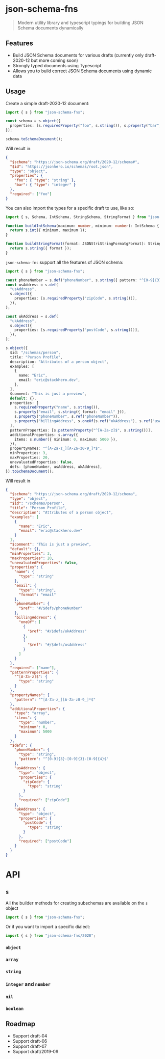 # json-schema-fns

> Modern utility library and typescript typings for building JSON Schema documents dynamically

<!-- ![Coverage lines](./badges/badge-lines.svg) -->
<!-- ![Tests](https://github.com/jsonhero-io/json-schema-fns/actions/workflows/test.yml/badge.svg?branch=main) -->
<!-- [![Downloads](https://img.shields.io/npm/dm/%40jsonhero%2Fjson-schema-fns.svg)](https://npmjs.com/@jsonhero/json-schema-fns) -->
<!-- [![Install size](https://packagephobia.com/badge?p=%40jsonhero%2Fjson-schema-fns)](https://packagephobia.com/result?p=@jsonhero/json-schema-fns) -->

## Features

- Build JSON Schema documents for various drafts (currently only draft-2020-12 but more coming soon)
- Strongly typed documents using Typescript
- Allows you to build correct JSON Schema documents using dynamic data

## Usage

Create a simple draft-2020-12 document:

```ts
import { s } from "json-schema-fns";

const schema = s.object({
  properties: [s.requiredProperty("foo", s.string()), s.property("bar", s.int())],
});

schema.toSchemaDocument();
```

Will result in

```json
{
  "$schema": "https://json-schema.org/draft/2020-12/schema#",
  "$id": "https://jsonhero.io/schemas/root.json",
  "type": "object",
  "properties": {
    "foo": { "type": "string" },
    "bar": { "type": "integer" }
  },
  "required": ["foo"]
}
```

You can also import the types for a specific draft to use, like so:

```typescript
import { s, Schema, IntSchema, StringSchema, StringFormat } from "json-schema-fns";

function buildIntSchema(maximum: number, minimum: number): IntSchema {
  return s.int({ minimum, maximum });
}

function buildStringFormat(format: JSONStriStringFormatgFormat): StringSchema {
  return s.string({ format });
}
```

`json-schema-fns` support all the features of JSON schema:

```typescript
import { s } from "json-schema-fns";

const phoneNumber = s.def("phoneNumber", s.string({ pattern: "^[0-9]{3}-[0-9]{3}-[0-9]{4}$" }));
const usAddress = s.def(
  "usAddress",
  s.object({
    properties: [s.requiredProperty("zipCode", s.string())],
  }),
);

const ukAddress = s.def(
  "ukAddress",
  s.object({
    properties: [s.requiredProperty("postCode", s.string())],
  }),
);

s.object({
  $id: "/schemas/person",
  title: "Person Profile",
  description: "Attributes of a person object",
  examples: [
    {
      name: "Eric",
      email: "eric@stackhero.dev",
    },
  ],
  $comment: "This is just a preview",
  default: {},
  properties: [
    s.requiredProperty("name", s.string()),
    s.property("email", s.string({ format: "email" })),
    s.property("phoneNumber", s.ref("phoneNumber")),
    s.property("billingAddress", s.oneOf(s.ref("ukAddress"), s.ref("usAddress"))),
  ],
  patternProperties: [s.patternProperty("^[A-Za-z]$", s.string())],
  additionalProperties: s.array({
    items: s.number({ minimum: 0, maximum: 5000 }),
  }),
  propertyNames: "^[A-Za-z_][A-Za-z0-9_]*$",
  minProperties: 3,
  maxProperties: 20,
  unevaluatedProperties: false,
  defs: [phoneNumber, usAddress, ukAddress],
}).toSchemaDocument();
```

Will result in

```json
{
  "$schema": "https://json-schema.org/draft/2020-12/schema",
  "type": "object",
  "$id": "/schemas/person",
  "title": "Person Profile",
  "description": "Attributes of a person object",
  "examples": [
    {
      "name": "Eric",
      "email": "eric@stackhero.dev"
    }
  ],
  "$comment": "This is just a preview",
  "default": {},
  "minProperties": 3,
  "maxProperties": 20,
  "unevaluatedProperties": false,
  "properties": {
    "name": {
      "type": "string"
    },
    "email": {
      "type": "string",
      "format": "email"
    },
    "phoneNumber": {
      "$ref": "#/$defs/phoneNumber"
    },
    "billingAddress": {
      "oneOf": [
        {
          "$ref": "#/$defs/ukAddress"
        },
        {
          "$ref": "#/$defs/usAddress"
        }
      ]
    }
  },
  "required": ["name"],
  "patternProperties": {
    "^[A-Za-z]$": {
      "type": "string"
    }
  },
  "propertyNames": {
    "pattern": "^[A-Za-z_][A-Za-z0-9_]*$"
  },
  "additionalProperties": {
    "type": "array",
    "items": {
      "type": "number",
      "minimum": 0,
      "maximum": 5000
    }
  },
  "$defs": {
    "phoneNumber": {
      "type": "string",
      "pattern": "^[0-9]{3}-[0-9]{3}-[0-9]{4}$"
    },
    "usAddress": {
      "type": "object",
      "properties": {
        "zipCode": {
          "type": "string"
        }
      },
      "required": ["zipCode"]
    },
    "ukAddress": {
      "type": "object",
      "properties": {
        "postCode": {
          "type": "string"
        }
      },
      "required": ["postCode"]
    }
  }
}
```

# API

## `s`

All the builder methods for creating subschemas are available on the `s` object

```typescript
import { s } from "json-schema-fns";
```

Or if you want to import a specific dialect:

```typescript
import { s } from "json-schema-fns/2020";
```

### `object`

### `array`

### `string`

### `integer` and `number`

### `nil`

### `boolean`

## Roadmap

- Support draft-04
- Support draft-06
- Support draft-07
- Support draft/2019-09

